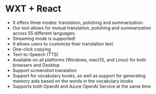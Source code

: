# WXT + React

- It offers three modes: translation, polishing and summarization.
- Our tool allows for mutual translation, polishing and summarization across 55 different languages.
- Streaming mode is supported!
- It allows users to customize their translation text.
- One-click copying
- Text-to-Speech (TTS)
- Available on all platforms (Windows, macOS, and Linux) for both browsers and Desktop
- Support screenshot translation
- Support for vocabulary books, as well as support for generating memory aids based on the words in the vocabulary books
- Supports both OpenAI and Azure OpenAI Service at the same time
